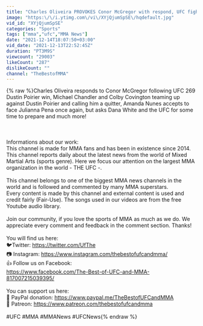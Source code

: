 ```yaml
---
title: "Charles Oliveira PROVOKES Conor McGregor with respond, UFC fighters calling Dustin Poirier A QUITTER"
image: "https:\/\/i.ytimg.com\/vi\/XYjQjumSpSE\/hqdefault.jpg"
vid_id: "XYjQjumSpSE"
categories: "Sports"
tags: ["mma","ufc","MMA News"]
date: "2021-12-14T18:07:50+03:00"
vid_date: "2021-12-13T22:52:45Z"
duration: "PT3M9S"
viewcount: "29003"
likeCount: "287"
dislikeCount: ""
channel: "TheBestofMMA"
---
```

{% raw %}Charles Oliveira responds to Conor McGregor following UFC 269 Dustin Poirier win, Michael Chandler and Colby Covington teaming up against Dustin Poirier and calling him a quitter, Amanda Nunes accepts to face Julianna Pena once again, but asks Dana White and the UFC for some time to prepare and much more!<br /><br /><br /><br />Informations about our work: <br />This channel is made for MMA fans and has been in existence since 2014. This channel reports daily about the latest news from the world of Mixed Martial Arts (sports genre). Here we focus our attention on the largest MMA organization in the world - THE UFC -.<br /><br />This channel belongs to one of the biggest MMA news channels in the world and is followed and commented by many MMA superstars. <br />Every content is made by this channel and external content is used and credit fairly (Fair-Use). The songs used in our videos are from the free Youtube audio library.<br /><br />Join our community, if you love the sports of MMA as much as we do. We appreciate every comment and feedback in the comment section. Thanks!<br /><br />You will find us here:<br />🐦Twitter: <a rel="nofollow" target="blank" href="https://twitter.com/UfThe">https://twitter.com/UfThe</a><br />📷 Instagram: <a rel="nofollow" target="blank" href="https://www.instagram.com/thebestofufcandmma/">https://www.instagram.com/thebestofufcandmma/</a><br />👍 Follow us on Facebook: <br /><a rel="nofollow" target="blank" href="https://www.facebook.com/The-Best-of-UFC-and-MMA-817007215039395/">https://www.facebook.com/The-Best-of-UFC-and-MMA-817007215039395/</a><br /><br />You can support us here:<br />💸 PayPal donation: <a rel="nofollow" target="blank" href="https://www.paypal.me/TheBestofUFCandMMA">https://www.paypal.me/TheBestofUFCandMMA</a><br />🤙 Patreon: <a rel="nofollow" target="blank" href="https://www.patreon.com/thebestofufcandmma">https://www.patreon.com/thebestofufcandmma</a><br /><br /> #UFC #MMA #MMANews #UFCNews{% endraw %}

